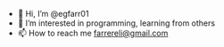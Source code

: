 - 👋 Hi, I’m @egfarr01
- 👀 I’m interested in programming, learning from others
- 📫 How to reach me farrereli@gmail.com

<!---
egfarr01/egfarr01 is a ✨ special ✨ repository because its `README.md` (this file) appears on your GitHub profile.
You can click the Preview link to take a look at your changes.
--->
